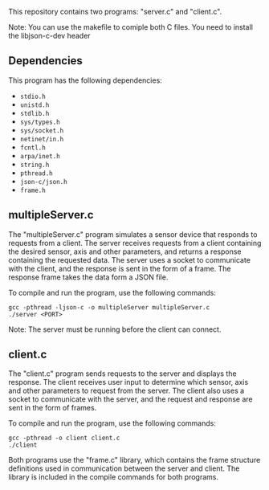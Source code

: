 This repository contains two programs: "server.c" and "client.c".

Note: You can use the makefile to comiple both C files. You need to install the libjson-c-dev header

## Dependencies

This program has the following dependencies:

* `stdio.h`
* `unistd.h`
* `stdlib.h`
* `sys/types.h`
* `sys/socket.h`
* `netinet/in.h`
* `fcntl.h`
* `arpa/inet.h`
* `string.h`
* `pthread.h`
* `json-c/json.h`
* `frame.h`

## multipleServer.c

The "multipleServer.c" program simulates a sensor device that responds to requests from a client. The server receives requests from a client containing the desired sensor, axis and other parameters, and returns a response containing the requested data. The server uses a socket to communicate with the client, and the response is sent in the form of a frame. The response frame takes the data form a JSON file.

To compile and run the program, use the following commands:

```
gcc -pthread -ljson-c -o multipleServer multipleServer.c
./server <PORT>
```


Note: The server must be running before the client can connect.

## client.c

The "client.c" program sends requests to the server and displays the response. The client receives user input to determine which sensor, axis and other parameters to request from the server. The client also uses a socket to communicate with the server, and the request and response are sent in the form of frames.

To compile and run the program, use the following commands:

```
gcc -pthread -o client client.c
./client

```

Both programs use the "frame.c" library, which contains the frame structure definitions used in communication between the server and client. The library is included in the compile commands for both programs.
